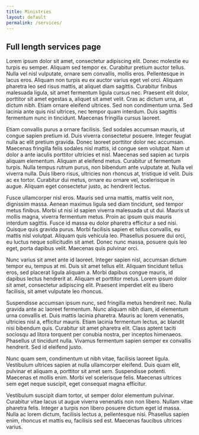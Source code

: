 ```yaml
---
title: Ministries
layout: default
permalink: /services/
---
```


## Full length services page

Lorem ipsum dolor sit amet, consectetur adipiscing elit. Donec molestie eu turpis eu semper. Aliquam sed tempor ex. Curabitur pretium auctor tellus. Nulla vel nisl vulputate, ornare sem convallis, mollis eros. Pellentesque in lacus eros. Aliquam non turpis eu ex auctor varius eget vel orci. Aliquam pharetra leo sed risus mattis, at aliquet diam sagittis. Curabitur finibus malesuada ligula, sit amet fermentum ligula cursus nec. Praesent elit dolor, porttitor sit amet egestas a, aliquet sit amet velit. Cras ac dictum urna, at dictum nibh. Etiam ornare eleifend ultrices. Sed non condimentum urna. Sed lacinia ante quis nisl ultrices, nec tempor quam interdum. Duis sagittis fermentum nunc in tincidunt. Maecenas fringilla cursus laoreet.

Etiam convallis purus a ornare facilisis. Sed sodales accumsan mauris, ut congue sapien pretium id. Duis viverra consectetur posuere. Integer feugiat nulla ac elit pretium gravida. Donec laoreet porttitor dolor nec accumsan. Maecenas fringilla felis sodales nisl mattis, id congue sem volutpat. Nam ut dolor a ante iaculis porttitor ultricies et nisl. Maecenas sed sapien ac turpis aliquam elementum. Aliquam at eleifend metus. Curabitur ut fermentum turpis. Nulla tempus rutrum purus, non bibendum ante vulputate at. Nulla vel viverra nulla. Duis libero risus, ultricies non rhoncus at, tristique id velit. Duis ac ex tortor. Curabitur dui metus, ornare eu ornare vel, scelerisque in augue. Aliquam eget consectetur justo, ac hendrerit lectus.

Fusce ullamcorper nisl eros. Mauris sed urna mattis, mattis velit non, dignissim massa. Aenean maximus ligula sed diam tincidunt, sed tempor metus finibus. Morbi ut nisi id sapien viverra malesuada ut ut dui. Mauris ut mollis magna, viverra fermentum metus. Proin ac ipsum quis mauris interdum sagittis. Fusce id massa eu dolor pharetra efficitur a sed nisi. Quisque quis gravida purus. Morbi facilisis sapien et tellus convallis, eu mattis nisl volutpat. Aliquam quis vehicula leo. Phasellus posuere dui orci, eu luctus neque sollicitudin sit amet. Donec nunc massa, posuere quis leo eget, porta dapibus velit. Maecenas quis pulvinar orci.

Nunc varius sit amet ante id laoreet. Integer sapien nisl, accumsan dictum tempor eu, tempus at mi. Duis sit amet tellus elit. Aliquam tincidunt tellus eros, sed placerat ligula aliquam a. Morbi dapibus congue mauris, id dapibus lectus hendrerit at. Aliquam et porttitor metus. Lorem ipsum dolor sit amet, consectetur adipiscing elit. Praesent imperdiet elit eu libero facilisis, sit amet vulputate leo rhoncus.

Suspendisse accumsan ipsum nunc, sed fringilla metus hendrerit nec. Nulla gravida ante ac laoreet fermentum. Nunc aliquam nibh diam, id elementum urna convallis et. Duis mattis lacinia pharetra. Mauris ac lorem venenatis, ultricies nisl a, efficitur mauris. Etiam lacinia fermentum lectus, ac blandit nisi bibendum quis. Curabitur sit amet pharetra elit. Class aptent taciti sociosqu ad litora torquent per conubia nostra, per inceptos himenaeos. Phasellus ut tincidunt nulla. Vivamus fermentum sapien semper ex convallis hendrerit. Sed id eleifend justo.

Nunc quam sem, condimentum ut nibh vitae, facilisis laoreet ligula. Vestibulum ultrices sapien at nulla ullamcorper eleifend. Duis quam elit, pulvinar et aliquam a, porttitor sit amet sem. Suspendisse potenti. Maecenas et mollis enim. Morbi vel scelerisque felis. Maecenas ultrices sem eget neque suscipit, eget consequat magna efficitur.

Vestibulum suscipit diam tortor, ut semper dolor elementum pulvinar. Curabitur vitae lacus ut augue viverra venenatis non non libero. Nullam vitae pharetra felis. Integer a turpis non libero posuere dictum eget id massa. Nulla ac lorem dictum, facilisis lectus a, pellentesque nisi. Phasellus sapien enim, rhoncus et mattis eu, facilisis sed est. Maecenas faucibus ultrices varius.

